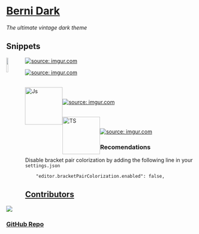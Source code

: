 

# [Berni Dark](https://marketplace.visualstudio.com/items?itemName=BernatFerrer.berni-dark)

 <i>The ultimate vintage dark theme </i>



## Snippets



<img src = "https://go.dev/blog/go-brand/Go-Logo/PNG/Go-Logo_Aqua.png" width="10%" style="float:left"/>





<a href="https://imgur.com/79Fpbxj"><img src="https://i.imgur.com/79Fpbxj.png" title="source: imgur.com" /></a>

<a href="https://imgur.com/4Ys1cZ3" style="float:left'"></a>

<a href="https://imgur.com/pPEqBTw"><img src="https://i.imgur.com/pPEqBTw.png" title="source: imgur.com" /></a>



<br/>



<img src="https://cdn-icons-png.flaticon.com/512/5968/5968292.png" style="float:left" width="100" height="100" alt="Js" />



<br/>


<a href="https://imgur.com/AlIgRoU"><img src="https://i.imgur.com/AlIgRoU.png" title="source: imgur.com" /></a> 


<br/>


<img src="https://cdn-icons-png.flaticon.com/512/919/919832.png" width="100" height="100" alt="TS" style="float:left">


<br/>


<a href="https://imgur.com/2KelGw5"><img src="https://i.imgur.com/2KelGw5.png" title="source: imgur.com" /></a>


### Recomendations



Disable bracket pair colorization by adding the following line in your `settings.json`

```
    "editor.bracketPairColorization.enabled": false,
```


## [Contributors](https://github.com/berni23/berni-dark/graphs/contributors")

<a href="https://github.com/berni23/berni-dark/graphs/contributors">

<img src = "https://contrib.rocks/image?repo=berni23/berni-dark">

</a>


### [GitHub Repo](https://github.com/berni23/berni-dark)

